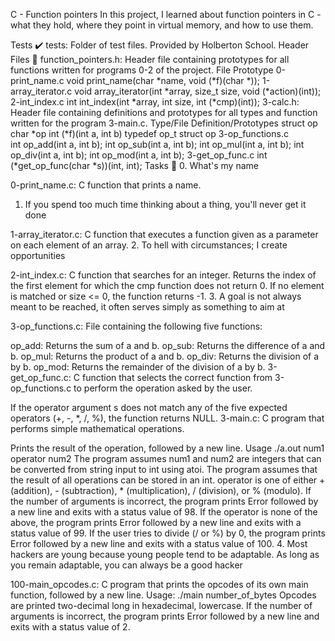 C - Function pointers
In this project, I learned about function pointers in C - what they hold, where they point in virtual memory, and how to use them.

Tests ✔️
tests: Folder of test files. Provided by Holberton School.
Header Files 📁
function_pointers.h: Header file containing prototypes for all functions written for programs 0-2 of the project.
File		     Prototype
0-print_name.c	     void print_name(char *name, void (*f)(char *));
1-array_iterator.c   void array_iterator(int *array, size_t size, void (*action)(int));
2-int_index.c	     int int_index(int *array, int size, int (*cmp)(int));
3-calc.h: Header file containing definitions and prototypes for all types and function written for the program 3-main.c.
Type/File Definition/Prototypes
struct op 
char *op
int (*f)(int a, int b)
typedef op_t struct op
3-op_functions.c    
int op_add(int a, int b);
int op_sub(int a, int b);
int op_mul(int a, int b);
int op_div(int a, int b);
int op_mod(int a, int b);
3-get_op_func.c	  int (*get_op_func(char *s))(int, int);
Tasks 📃
0. What's my name

0-print_name.c: C function that prints a name.
1. If you spend too much time thinking about a thing, you'll never get it done

1-array_iterator.c: C function that executes a function given as a parameter on each element of an array.
2. To hell with circumstances; I create opportunities

2-int_index.c: C function that searches for an integer.
Returns the index of the first element for which the cmp function does not return 0.
If no element is matched or size <= 0, the function returns -1.
3. A goal is not always meant to be reached, it often serves simply as something to aim at

3-op_functions.c: File containing the following five functions:

op_add: Returns the sum of a and b.
op_sub: Returns the difference of a and b.
op_mul: Returns the product of a and b.
op_div: Returns the division of a by b.
op_mod: Returns the remainder of the division of a by b.
3-get_op_func.c: C function that selects the correct function from 3-op_functions.c to perform the operation asked by the user.

If the operator argument s does not match any of the five expected operators (+, -, *, /, %), the function returns NULL.
3-main.c: C program that performs simple mathematical operations.

Prints the result of the operation, followed by a new line.
Usage ./a.out num1 operator num2
The program assumes num1 and num2 are integers that can be converted from string input to int using atoi.
The program assumes that the result of all operations can be stored in an int.
operator is one of either + (addition), - (subtraction), * (multiplication), / (division), or % (modulo).
If the number of arguments is incorrect, the program prints Error followed by a new line and exits with a status value of 98.
If the operator is none of the above, the program prints Error followed by a new line and exits with a status value of 99.
If the user tries to divide (/ or %) by 0, the program prints Error followed by a new line and exits with a status value of 100.
4. Most hackers are young because young people tend to be adaptable. As long as you remain adaptable, you can always be a good hacker

100-main_opcodes.c: C program that prints the opcodes of its own main function, followed by a new line.
Usage: ./main number_of_bytes
Opcodes are printed two-decimal long in hexadecimal, lowercase.
If the number of arguments is incorrect, the program prints Error followed by a new line and exits with a status value of 2.